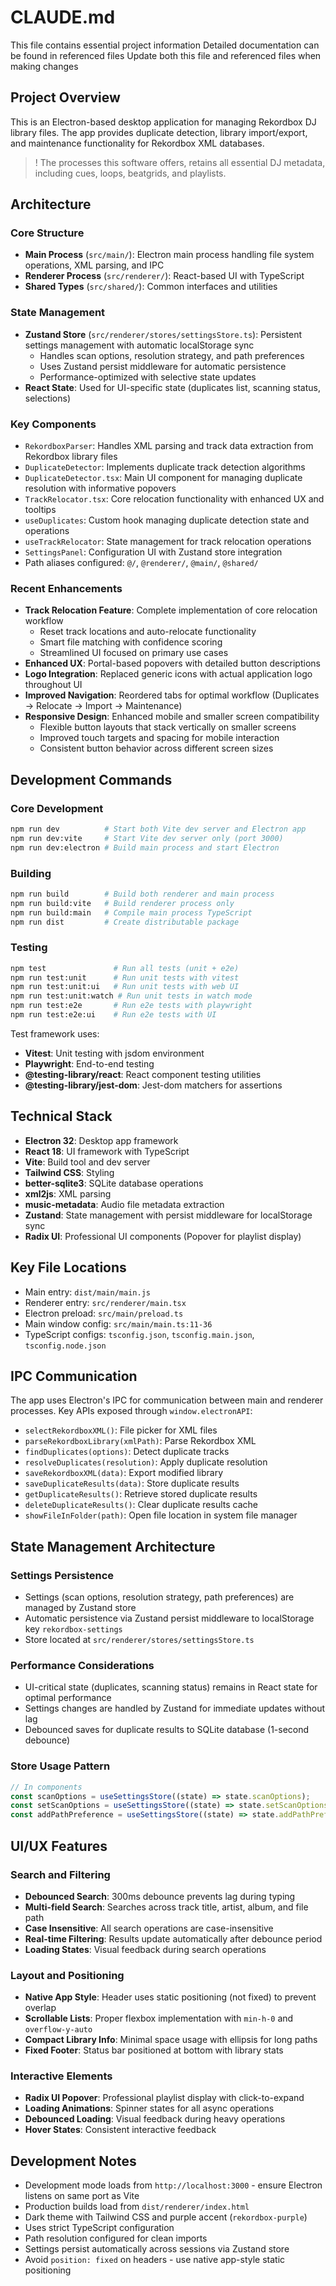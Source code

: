 # CLAUDE.md

This file contains essential project information
Detailed documentation can be found in referenced files
Update both this file and referenced files when making changes

## Project Overview

This is an Electron-based desktop application for managing Rekordbox DJ library files. The app provides duplicate detection, library import/export, and maintenance functionality for Rekordbox XML databases.

> ! The processes this software offers, retains all essential DJ metadata, including cues, loops, beatgrids, and playlists.

## Architecture

### Core Structure
- **Main Process** (`src/main/`): Electron main process handling file system operations, XML parsing, and IPC
- **Renderer Process** (`src/renderer/`): React-based UI with TypeScript
- **Shared Types** (`src/shared/`): Common interfaces and utilities

### State Management
- **Zustand Store** (`src/renderer/stores/settingsStore.ts`): Persistent settings management with automatic localStorage sync
  - Handles scan options, resolution strategy, and path preferences
  - Uses Zustand persist middleware for automatic persistence
  - Performance-optimized with selective state updates
- **React State**: Used for UI-specific state (duplicates list, scanning status, selections)

### Key Components
- `RekordboxParser`: Handles XML parsing and track data extraction from Rekordbox library files
- `DuplicateDetector`: Implements duplicate track detection algorithms
- `DuplicateDetector.tsx`: Main UI component for managing duplicate resolution with informative popovers
- `TrackRelocator.tsx`: Core relocation functionality with enhanced UX and tooltips
- `useDuplicates`: Custom hook managing duplicate detection state and operations
- `useTrackRelocator`: State management for track relocation operations
- `SettingsPanel`: Configuration UI with Zustand store integration
- Path aliases configured: `@/`, `@renderer/`, `@main/`, `@shared/`

### Recent Enhancements
- **Track Relocation Feature**: Complete implementation of core relocation workflow
  - Reset track locations and auto-relocate functionality
  - Smart file matching with confidence scoring
  - Streamlined UI focused on primary use cases
- **Enhanced UX**: Portal-based popovers with detailed button descriptions
- **Logo Integration**: Replaced generic icons with actual application logo throughout UI
- **Improved Navigation**: Reordered tabs for optimal workflow (Duplicates → Relocate → Import → Maintenance)
- **Responsive Design**: Enhanced mobile and smaller screen compatibility
  - Flexible button layouts that stack vertically on smaller screens
  - Improved touch targets and spacing for mobile interaction
  - Consistent button behavior across different screen sizes

## Development Commands

### Core Development
```bash
npm run dev          # Start both Vite dev server and Electron app
npm run dev:vite     # Start Vite dev server only (port 3000)
npm run dev:electron # Build main process and start Electron
```

### Building
```bash
npm run build        # Build both renderer and main process
npm run build:vite   # Build renderer process only
npm run build:main   # Compile main process TypeScript
npm run dist         # Create distributable package
```

### Testing
```bash
npm test               # Run all tests (unit + e2e)
npm run test:unit      # Run unit tests with vitest
npm run test:unit:ui   # Run unit tests with web UI  
npm run test:unit:watch # Run unit tests in watch mode
npm run test:e2e       # Run e2e tests with playwright
npm run test:e2e:ui    # Run e2e tests with UI
```

Test framework uses:
- **Vitest**: Unit testing with jsdom environment 
- **Playwright**: End-to-end testing
- **@testing-library/react**: React component testing utilities
- **@testing-library/jest-dom**: Jest-dom matchers for assertions 

## Technical Stack

- **Electron 32**: Desktop app framework
- **React 18**: UI framework with TypeScript
- **Vite**: Build tool and dev server
- **Tailwind CSS**: Styling
- **better-sqlite3**: SQLite database operations
- **xml2js**: XML parsing
- **music-metadata**: Audio file metadata extraction
- **Zustand**: State management with persist middleware for localStorage sync
- **Radix UI**: Professional UI components (Popover for playlist display) 

## Key File Locations

- Main entry: `dist/main/main.js`
- Renderer entry: `src/renderer/main.tsx`
- Electron preload: `src/main/preload.ts`
- Main window config: `src/main/main.ts:11-36`
- TypeScript configs: `tsconfig.json`, `tsconfig.main.json`, `tsconfig.node.json`

## IPC Communication

The app uses Electron's IPC for communication between main and renderer processes. Key APIs exposed through `window.electronAPI`:
- `selectRekordboxXML()`: File picker for XML files
- `parseRekordboxLibrary(xmlPath)`: Parse Rekordbox XML
- `findDuplicates(options)`: Detect duplicate tracks
- `resolveDuplicates(resolution)`: Apply duplicate resolution
- `saveRekordboxXML(data)`: Export modified library
- `saveDuplicateResults(data)`: Store duplicate results
- `getDuplicateResults()`: Retrieve stored duplicate results  
- `deleteDuplicateResults()`: Clear duplicate results cache
- `showFileInFolder(path)`: Open file location in system file manager

## State Management Architecture

### Settings Persistence
- Settings (scan options, resolution strategy, path preferences) are managed by Zustand store
- Automatic persistence via Zustand persist middleware to localStorage key `rekordbox-settings`
- Store located at `src/renderer/stores/settingsStore.ts`

### Performance Considerations
- UI-critical state (duplicates, scanning status) remains in React state for optimal performance
- Settings changes are handled by Zustand for immediate updates without lag
- Debounced saves for duplicate results to SQLite database (1-second debounce)

### Store Usage Pattern
```typescript
// In components
const scanOptions = useSettingsStore((state) => state.scanOptions);
const setScanOptions = useSettingsStore((state) => state.setScanOptions);
const addPathPreference = useSettingsStore((state) => state.addPathPreference);
```

## UI/UX Features

### Search and Filtering
- **Debounced Search**: 300ms debounce prevents lag during typing
- **Multi-field Search**: Searches across track title, artist, album, and file path
- **Case Insensitive**: All search operations are case-insensitive
- **Real-time Filtering**: Results update automatically after debounce period
- **Loading States**: Visual feedback during search operations

### Layout and Positioning  
- **Native App Style**: Header uses static positioning (not fixed) to prevent overlap
- **Scrollable Lists**: Proper flexbox implementation with `min-h-0` and `overflow-y-auto`
- **Compact Library Info**: Minimal space usage with ellipsis for long paths
- **Fixed Footer**: Status bar positioned at bottom with library stats

### Interactive Elements
- **Radix UI Popover**: Professional playlist display with click-to-expand
- **Loading Animations**: Spinner states for all async operations  
- **Debounced Loading**: Visual feedback during heavy operations
- **Hover States**: Consistent interactive feedback

## Development Notes

- Development mode loads from `http://localhost:3000` - ensure Electron listens on same port as Vite
- Production builds load from `dist/renderer/index.html`
- Dark theme with Tailwind CSS and purple accent (`rekordbox-purple`)
- Uses strict TypeScript configuration
- Path resolution configured for clean imports
- Settings persist automatically across sessions via Zustand store
- Avoid `position: fixed` on headers - use native app-style static positioning
